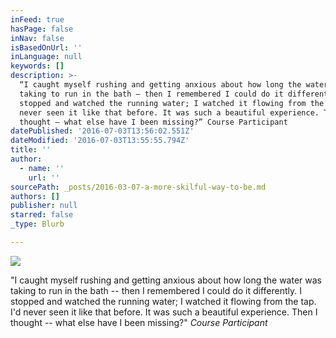 ```yaml
---
inFeed: true
hasPage: false
inNav: false
isBasedOnUrl: ''
inLanguage: null
keywords: []
description: >-
  “I caught myself rushing and getting anxious about how long the water was
  taking to run in the bath – then I remembered I could do it differently. I
  stopped and watched the running water; I watched it flowing from the tap. I’d
  never seen it like that before. It was such a beautiful experience. Then I
  thought – what else have I been missing?” Course Participant
datePublished: '2016-07-03T13:56:02.551Z'
dateModified: '2016-07-03T13:55:55.794Z'
title: ''
author:
  - name: ''
    url: ''
sourcePath: _posts/2016-03-07-a-more-skilful-way-to-be.md
authors: []
publisher: null
starred: false
_type: Blurb

---
```

![](https://s3-us-west-2.amazonaws.com/the-grid-img/p/70ad0e7933ca833d5e0495650ff6145da01d307a.jpg)

"I caught myself rushing and getting anxious about how long the water was taking to run in the bath -- then I remembered I could do it differently. I stopped and watched the running water; I watched it flowing from the tap. I'd never seen it like that before. It was such a beautiful experience. Then I thought -- what else have I been missing?" _Course Participant_